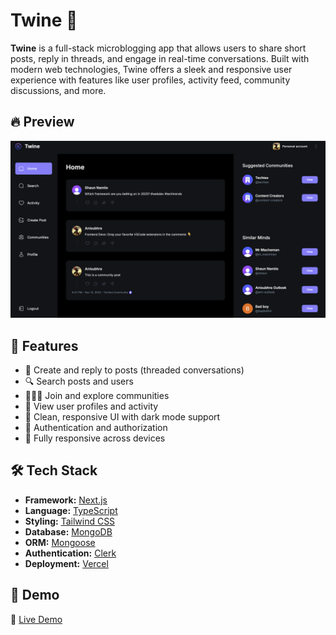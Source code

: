 # Twine 🧵

**Twine** is a full-stack microblogging app that allows users to share short posts, reply in threads, and engage in real-time conversations. Built with modern web technologies, Twine offers a sleek and responsive user experience with features like user profiles, activity feed, community discussions, and more.

## 🔥 Preview

![Twine Preview](./public/preview.png)

## 🚀 Features

- 🧵 Create and reply to posts (threaded conversations)
- 🔍 Search posts and users
- 🧑‍🤝‍🧑 Join and explore communities
- 🧾 View user profiles and activity
- 🧭 Clean, responsive UI with dark mode support
- 🔐 Authentication and authorization
- 📱 Fully responsive across devices

## 🛠 Tech Stack

- **Framework:** [Next.js](https://nextjs.org/)
- **Language:** [TypeScript](https://www.typescriptlang.org/)
- **Styling:** [Tailwind CSS](https://tailwindcss.com/)
- **Database:** [MongoDB](https://www.mongodb.com/)
- **ORM:** [Mongoose](https://mongoosejs.com/)
- **Authentication:** [Clerk](https://clerk.com/)
- **Deployment:** [Vercel](https://vercel.com/)

## 📸 Demo

🔗 [Live Demo](https://social-app-eta-seven.vercel.app/)


